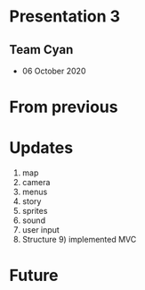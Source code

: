 # Presentation 3

## Team Cyan

- 06 October 2020

# From previous

# Updates

1) map
2) camera
3) menus
4) story
5) sprites
6) sound
7) user input
8) Structure
	9) implemented MVC 

# Future